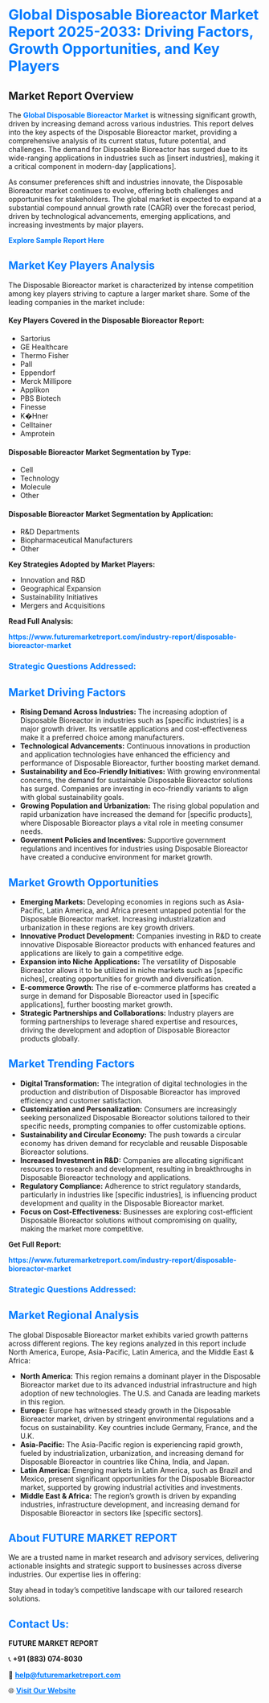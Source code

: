<h1 style="color: #007BFF;">Global Disposable Bioreactor Market Report 2025-2033: Driving Factors, Growth Opportunities, and Key Players</h1>

<section id="overview">
<h2>Market Report Overview</h2>
<p>The <a href="https://www.futuremarketreport.com/industry-report/disposable-bioreactor-market" style="color: #007BFF; text-decoration: none;"><strong>Global Disposable Bioreactor Market</strong></a> is witnessing significant growth, driven by increasing demand across various industries. This report delves into the key aspects of the Disposable Bioreactor market, providing a comprehensive analysis of its current status, future potential, and challenges. The demand for Disposable Bioreactor has surged due to its wide-ranging applications in industries such as [insert industries], making it a critical component in modern-day [applications].</p>
<p>As consumer preferences shift and industries innovate, the Disposable Bioreactor market continues to evolve, offering both challenges and opportunities for stakeholders. The global market is expected to expand at a substantial compound annual growth rate (CAGR) over the forecast period, driven by technological advancements, emerging applications, and increasing investments by major players.</p>
</section>

<section id="overview">
<p><a href="https://www.futuremarketreport.com/request-sample/reportId=83379" style="color: #007BFF; text-decoration: none;"><strong>Explore Sample Report Here</strong></a></p>
</section>

<section id="key-players">
<h2 style="color: #007BFF;">Market Key Players Analysis</h2>
<p>The Disposable Bioreactor market is characterized by intense competition among key players striving to capture a larger market share. Some of the leading companies in the market include:</p>
<h4>Key Players Covered in the Disposable Bioreactor Report:</h4>
<ul><li>Sartorius</li><li>GE Healthcare</li><li>Thermo Fisher</li><li>Pall</li><li>Eppendorf</li><li>Merck Millipore</li><li>Applikon</li><li>PBS Biotech</li><li>Finesse</li><li>K�Hner</li><li>Celltainer</li><li>Amprotein</li></ul>
<h4>Disposable Bioreactor Market Segmentation by Type:</h4>
<ul><li>Cell</li><li>Technology</li><li>Molecule</li><li>Other</li></ul>

<h4>Disposable Bioreactor Market Segmentation by Application:</h4>
<ul><li>R&amp;D Departments</li><li>Biopharmaceutical Manufacturers</li><li>Other</li></ul>
<p><strong>Key Strategies Adopted by Market Players:</strong></p>
<ul>
<li>Innovation and R&D</li>
<li>Geographical Expansion</li>
<li>Sustainability Initiatives</li>
<li>Mergers and Acquisitions</li>
</ul>
</section>

<section>
<p><strong>Read Full Analysis: </strong></p><a href="https://www.futuremarketreport.com/industry-report/disposable-bioreactor-market" style="color: #007BFF; text-decoration: none;"><strong>https://www.futuremarketreport.com/industry-report/disposable-bioreactor-market</strong></a>
<h3 style="color: #007BFF;">Strategic Questions Addressed:</h3>
</section>

<section id="driving-factors">
<h2 style="color: #007BFF;">Market Driving Factors</h2>
<ul>
<li><strong>Rising Demand Across Industries:</strong> The increasing adoption of Disposable Bioreactor in industries such as [specific industries] is a major growth driver. Its versatile applications and cost-effectiveness make it a preferred choice among manufacturers.</li>
<li><strong>Technological Advancements:</strong> Continuous innovations in production and application technologies have enhanced the efficiency and performance of Disposable Bioreactor, further boosting market demand.</li>
<li><strong>Sustainability and Eco-Friendly Initiatives:</strong> With growing environmental concerns, the demand for sustainable Disposable Bioreactor solutions has surged. Companies are investing in eco-friendly variants to align with global sustainability goals.</li>
<li><strong>Growing Population and Urbanization:</strong> The rising global population and rapid urbanization have increased the demand for [specific products], where Disposable Bioreactor plays a vital role in meeting consumer needs.</li>
<li><strong>Government Policies and Incentives:</strong> Supportive government regulations and incentives for industries using Disposable Bioreactor have created a conducive environment for market growth.</li>
</ul>
</section>

<section id="growth-opportunities">
<h2 style="color: #007BFF;">Market Growth Opportunities</h2>
<ul>
<li><strong>Emerging Markets:</strong> Developing economies in regions such as Asia-Pacific, Latin America, and Africa present untapped potential for the Disposable Bioreactor market. Increasing industrialization and urbanization in these regions are key growth drivers.</li>
<li><strong>Innovative Product Development:</strong> Companies investing in R&D to create innovative Disposable Bioreactor products with enhanced features and applications are likely to gain a competitive edge.</li>
<li><strong>Expansion into Niche Applications:</strong> The versatility of Disposable Bioreactor allows it to be utilized in niche markets such as [specific niches], creating opportunities for growth and diversification.</li>
<li><strong>E-commerce Growth:</strong> The rise of e-commerce platforms has created a surge in demand for Disposable Bioreactor used in [specific applications], further boosting market growth.</li>
<li><strong>Strategic Partnerships and Collaborations:</strong> Industry players are forming partnerships to leverage shared expertise and resources, driving the development and adoption of Disposable Bioreactor products globally.</li>
</ul>
</section>

<section id="trending-factors">
<h2 style="color: #007BFF;">Market Trending Factors</h2>
<ul>
<li><strong>Digital Transformation:</strong> The integration of digital technologies in the production and distribution of Disposable Bioreactor has improved efficiency and customer satisfaction.</li>
<li><strong>Customization and Personalization:</strong> Consumers are increasingly seeking personalized Disposable Bioreactor solutions tailored to their specific needs, prompting companies to offer customizable options.</li>
<li><strong>Sustainability and Circular Economy:</strong> The push towards a circular economy has driven demand for recyclable and reusable Disposable Bioreactor solutions.</li>
<li><strong>Increased Investment in R&D:</strong> Companies are allocating significant resources to research and development, resulting in breakthroughs in Disposable Bioreactor technology and applications.</li>
<li><strong>Regulatory Compliance:</strong> Adherence to strict regulatory standards, particularly in industries like [specific industries], is influencing product development and quality in the Disposable Bioreactor market.</li>
<li><strong>Focus on Cost-Effectiveness:</strong> Businesses are exploring cost-efficient Disposable Bioreactor solutions without compromising on quality, making the market more competitive.</li>
</ul>
</section>

<section>
<p><strong>Get Full Report: </strong></p><a href="https://www.futuremarketreport.com/industry-report/disposable-bioreactor-market" style="color: #007BFF; text-decoration: none;"><strong>https://www.futuremarketreport.com/industry-report/disposable-bioreactor-market</strong></a>
<h3 style="color: #007BFF;">Strategic Questions Addressed:</h3>
</section>


<section id="regional-analysis">
<h2 style="color: #007BFF;">Market Regional Analysis</h2>
<p>The global Disposable Bioreactor market exhibits varied growth patterns across different regions. The key regions analyzed in this report include North America, Europe, Asia-Pacific, Latin America, and the Middle East & Africa:</p>
<ul>
<li><strong>North America:</strong> This region remains a dominant player in the Disposable Bioreactor market due to its advanced industrial infrastructure and high adoption of new technologies. The U.S. and Canada are leading markets in this region.</li>
<li><strong>Europe:</strong> Europe has witnessed steady growth in the Disposable Bioreactor market, driven by stringent environmental regulations and a focus on sustainability. Key countries include Germany, France, and the U.K.</li>
<li><strong>Asia-Pacific:</strong> The Asia-Pacific region is experiencing rapid growth, fueled by industrialization, urbanization, and increasing demand for Disposable Bioreactor in countries like China, India, and Japan.</li>
<li><strong>Latin America:</strong> Emerging markets in Latin America, such as Brazil and Mexico, present significant opportunities for the Disposable Bioreactor market, supported by growing industrial activities and investments.</li>
<li><strong>Middle East & Africa:</strong> The region’s growth is driven by expanding industries, infrastructure development, and increasing demand for Disposable Bioreactor in sectors like [specific sectors].</li>
</ul>
</section>

<footer>
<h2 style="color: #007BFF;">About FUTURE MARKET REPORT</h2>
<p>We are a trusted name in market research and advisory services, delivering actionable insights and strategic support to businesses across diverse industries. Our expertise lies in offering:</p>

<p>Stay ahead in today’s competitive landscape with our tailored research solutions.</p>

<h2 style="color: #007BFF;">Contact Us:</h2>
<p><strong>FUTURE MARKET REPORT</strong></p>
<p>📞 <strong>+91 (883) 074-8030</strong></p>
<p>📧 <strong><a href="mailto:help@futuremarketreport.com" style="color: #007BFF;">help@futuremarketreport.com</a></strong></p>
<p>🌐 <strong><a href="https://www.futuremarketreport.com/" style="color: #007BFF;">Visit Our Website</a></strong></p>
</footer>